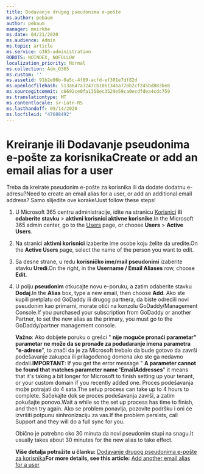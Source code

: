 ```yaml
---
title: Dodavanje drugog pseudonima e-pošte
ms.author: pebaum
author: pebaum
manager: mnirkhe
ms.date: 04/21/2020
ms.audience: Admin
ms.topic: article
ms.service: o365-administration
ROBOTS: NOINDEX, NOFOLLOW
localization_priority: Normal
ms.collection: Adm_O365
ms.custom: ''
ms.assetid: 91b2e06b-0a5c-4f89-acfd-ef301e7df82d
ms.openlocfilehash: 513a647a3247cb10b134ba770b2cf245bd883be8
ms.sourcegitcommit: c6692ce0fa1358ec3529e59ca0ecdfdea4cdc759
ms.translationtype: MT
ms.contentlocale: sr-Latn-RS
ms.lasthandoff: 09/14/2020
ms.locfileid: "47688492"
---
```

# <a name="create-or-add-an-email-alias-for-a-user"></a><span data-ttu-id="501a0-102">Kreiranje ili Dodavanje pseudonima e-pošte za korisnika</span><span class="sxs-lookup"><span data-stu-id="501a0-102">Create or add an email alias for a user</span></span>

<span data-ttu-id="501a0-103">Treba da kreirate pseudonim e-pošte za korisnika ili da dodate dodatnu e-adresu?</span><span class="sxs-lookup"><span data-stu-id="501a0-103">Need to create an email alias for a user, or add an additional email address?</span></span> <span data-ttu-id="501a0-104">Samo slijedite ove korake!</span><span class="sxs-lookup"><span data-stu-id="501a0-104">Just follow these steps!</span></span>
  
1. <span data-ttu-id="501a0-105">U Microsoft 365 centru administracije, idite na stranicu [Korisnici](https://go.microsoft.com/fwlink/p/?linkid=834822) **ili odaberite stavku** \> **aktivni korisnici aktivne korisnike**.</span><span class="sxs-lookup"><span data-stu-id="501a0-105">In the Microsoft 365 admin center, go to the [Users](https://go.microsoft.com/fwlink/p/?linkid=834822) page, or choose **Users** \> **Active Users**.</span></span>
    
2. <span data-ttu-id="501a0-106">Na stranici **aktivni korisnici** izaberite ime osobe koju želite da uredite.</span><span class="sxs-lookup"><span data-stu-id="501a0-106">On the **Active Users** page, select the name of the person you want to edit.</span></span> 
    
3. <span data-ttu-id="501a0-107">Sa desne strane, u redu **korisničko ime/mail pseudonimi** izaberite stavku **Uredi**.</span><span class="sxs-lookup"><span data-stu-id="501a0-107">On the right, in the **Username / Email Aliases** row, choose **Edit**.</span></span>
    
4. <span data-ttu-id="501a0-108">U polju **pseudonim** otkucajte novu e-poruku, a zatim odaberite stavku **Dodaj**.</span><span class="sxs-lookup"><span data-stu-id="501a0-108">In the **Alias** box, type a new email, then choose **Add**.</span></span> <span data-ttu-id="501a0-109">Ako ste kupili pretplatu od GoDaddy ili drugog partnera, da biste odredili novi pseudonim kao primarni, morate otići na konzolu GoDaddy/Management Console.</span><span class="sxs-lookup"><span data-stu-id="501a0-109">If you purchased your subscription from GoDaddy or another Partner, to set the new alias as the primary, you must go to the GoDaddy/partner management console.</span></span> 
    
    <span data-ttu-id="501a0-110">**Važno**: Ako dobijete poruku o grešci " **nije moguće pronaći parametar" parametar ne može da se pronađe za podudaranje imena parametra "e-adrese**", to znači da je za Microsoft trebalo da bude gotovo da završi podešavanje zakupca ili prilagođenog domena ako ste ga nedavno dodali.</span><span class="sxs-lookup"><span data-stu-id="501a0-110">**IMPORTANT**: If you get the error message " **A parameter cannot be found that matches parameter name 'EmailAddresses**" it means that it's taking a bit longer for Microsoft to finish setting up your tenant, or your custom domain if you recently added one.</span></span> <span data-ttu-id="501a0-111">Proces podešavanja može potrajati do 4 sata.</span><span class="sxs-lookup"><span data-stu-id="501a0-111">The setup process can take up to 4 hours to complete.</span></span> <span data-ttu-id="501a0-112">Sačekajte dok se proces podešavanja završi, a zatim pokušajte ponovo.</span><span class="sxs-lookup"><span data-stu-id="501a0-112">Wait a while so the set up process has time to finish, and then try again.</span></span> <span data-ttu-id="501a0-113">Ako se problem ponavlja, pozovite podršku i oni će izvršiti potpunu sinhronizaciju za vas.</span><span class="sxs-lookup"><span data-stu-id="501a0-113">If the problem persists, call Support and they will do a full sync for you.</span></span>
    
    <span data-ttu-id="501a0-114">Obično je potrebno oko 30 minuta da novi pseudonim stupi na snagu.</span><span class="sxs-lookup"><span data-stu-id="501a0-114">It usually takes about 30 minutes for the new alias to take effect.</span></span>
    
    <span data-ttu-id="501a0-115">**Više detalja potražite u članku:** [Dodavanje drugog pseudonima e-pošte za korisnika](https://docs.microsoft.com/microsoft-365/admin/email/add-another-email-alias-for-a-user)</span><span class="sxs-lookup"><span data-stu-id="501a0-115">**For more details, see this article:** [Add another email alias for a user](https://docs.microsoft.com/microsoft-365/admin/email/add-another-email-alias-for-a-user)</span></span>
    

